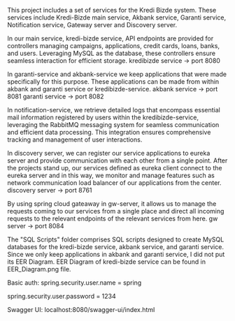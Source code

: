 This project includes a set of services for the Kredi Bizde system. These services include Kredi-Bizde main service, Akbank service, Garanti service, Notification service, Gateway server and Discovery server.

In our main service, kredi-bizde service, API endpoints are provided for controllers managing campaigns, applications, credit cards, loans, banks, and users. Leveraging MySQL as the database, these controllers ensure seamless interaction for efficient storage. kredibizde service -> port 8080

In garanti-service and akbank-service we keep applications that were made specifically for this purpose. These applications can be made from within akbank and garanti service or kredibizde-service. akbank service -> port 8081 garanti service -> port 8082

In notification-service, we retrieve detailed logs that encompass essential mail information registered by users within the kredibizde-service, leveraging the RabbitMQ messaging system for seamless communication and efficient data processing. This integration ensures comprehensive tracking and management of user interactions.

In discovery server, we can register our service applications to eureka server and provide communication with each other from a single point.  After the projects stand up, our services defined as eureka client connect to the eureka server and in this way, we monitor and manage features such as network communication load balancer of our applications from the center. discovery server -> port 8761

By using spring cloud gateaway in gw-server, it allows us to manage the requests coming to our services from a single place and direct all incoming requests to the relevant endpoints of the relevant services from here. gw server -> port 8084

The "SQL Scripts" folder comprises SQL scripts designed to create MySQL databases for the kredi-bizde service, akbank service, and garanti service. Since we only keep applications in akbank and garanti service, I did not put its EER Diagram. EER Diagram of kredi-bizde service can be found in EER_Diagram.png file.

Basic auth:
spring.security.user.name = spring

spring.security.user.password = 1234

Swagger UI:
localhost:8080/swagger-ui/index.html

